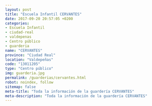 ```yaml
---
layout: post
title: "Escuela Infantil CERVANTES"
date: 2017-09-20 20:57:05 +0200
categories:
- Escuela Infantil
- ciudad-real
- valdepenas
- Centro público
- guarderia
name: "CERVANTES"
province: "Ciudad Real"
location: "Valdepeñas"
code: "13011205"
type: "Centro público"
img: guarderia.jpg
permalink: /guarderias/cervantes.html
robot: noindex, follow
sitemap: false
meta-title: "Toda la información de la guardería CERVANTES"
meta-description: "Toda la información de la guardería CERVANTES"
---
```

